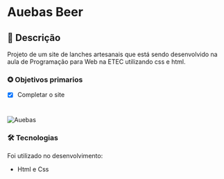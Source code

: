 # Auebas Beer

##  📖 Descrição    
<p>Projeto de um site de lanches artesanais que está sendo desenvolvido na aula de Programação para Web na ETEC utilizando css e html.</p>

### ✪ Objetivos primarios

- [x] Completar o site

#
![Auebas](https://i.imgur.com/dX7uNc5.png)

### 🛠 Tecnologias

Foi utilizado no desenvolvimento:
- Html e Css
